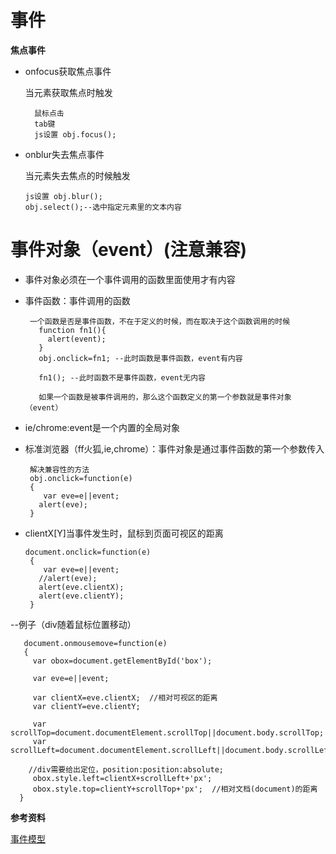 事件
=====

**焦点事件**

* onfocus获取焦点事件
    
    当元素获取焦点时触发  
        
        鼠标点击   
        tab键   
        js设置 obj.focus();   

* onblur失去焦点事件

    当元素失去焦点的时候触发   
    
      js设置 obj.blur();     
      obj.select();--选中指定元素里的文本内容
      
      
事件对象（event）(注意兼容)
======

 * 事件对象必须在一个事件调用的函数里面使用才有内容
 
 * 事件函数：事件调用的函数
 
        一个函数是否是事件函数，不在于定义的时候，而在取决于这个函数调用的时候
          function fn1(){
            alert(event);
          }
          obj.onclick=fn1; --此时函数是事件函数，event有内容

          fn1(); --此时函数不是事件函数，event无内容
          
          如果一个函数是被事件调用的，那么这个函数定义的第一个参数就是事件对象（event） 
 
 * ie/chrome:event是一个内置的全局对象
 
 * 标准浏览器（ff火狐,ie,chrome）：事件对象是通过事件函数的第一个参数传入 
  
        解决兼容性的方法
        obj.onclick=function(e)
        {
           var eve=e||event;
          alert(eve);
        }

 * clientX[Y]当事件发生时，鼠标到页面可视区的距离
  
       document.onclick=function(e)
        {
           var eve=e||event;
          //alert(eve);
          alert(eve.clientX);
          alert(eve.clientY);
        }

--例子（div随着鼠标位置移动）

       document.onmousemove=function(e)
       {
         var obox=document.getElementById('box');

         var eve=e||event;

         var clientX=eve.clientX;  //相对可视区的距离
         var clientY=eve.clientY;

         var scrollTop=document.documentElement.scrollTop||document.body.scrollTop;
         var scrollLeft=document.documentElement.scrollLeft||document.body.scrollLeft;

        //div需要给出定位，position:position:absolute;
         obox.style.left=clientX+scrollLeft+'px';
         obox.style.top=clientY+scrollTop+'px';  //相对文档(document)的距离	 
      }

**参考资料**

[事件模型](http://javascript.ruanyifeng.com/dom/event.html)

